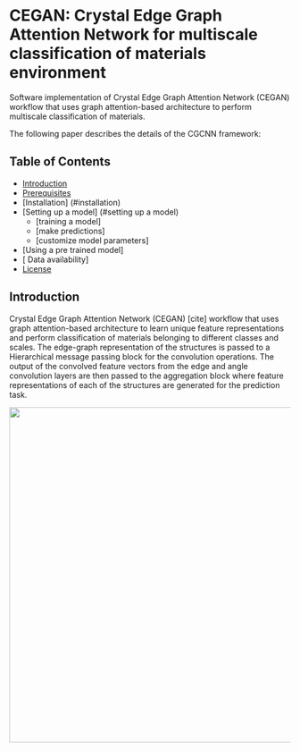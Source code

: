 # CEGAN: Crystal Edge Graph Attention Network for multiscale classification of materials environment

Software implementation of Crystal Edge Graph Attention Network (CEGAN) workflow that uses graph attention-based architecture to perform multiscale classification of materials.

The following paper describes the details of the CGCNN framework:

## Table of Contents
- [Introduction](#Introduction)
- [Prerequisites](#prerequisites)
- [Installation] (#installation)
- [Setting up a model] (#setting up a model)
	- [training a model]
	- [make predictions]
  - [customize model parameters]
- [Using a pre trained model]
- [ Data availability]
- [License](#license)

## Introduction
Crystal Edge Graph Attention Network (CEGAN) [cite] workflow that uses graph attention-based architecture to learn unique feature representations and perform classification of materials belonging to different classes and scales. The edge-graph representation of the structures is passed to a Hierarchical message passing block for the convolution operations. The output of the convolved feature vectors from the edge and angle convolution layers are then passed to the aggregation block where feature representations of each of the structures are generated for the prediction task.


<a href="url"><img src="https://github.com/sbanik2/CEGAN/blob/main/Figs/Workflow.png" align="centre" height="600" width="1000" ></a>

